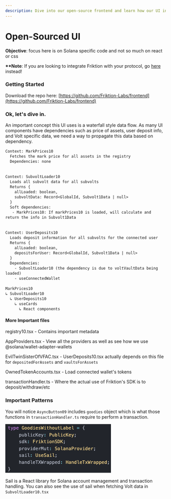 ```yaml
---
description: Dive into our open-source frontend and learn how our UI interacts with Solana!
---
```


# Open-Sourced UI

**Objective**: focus here is on Solana specific code and not so much on react or css

**\*\*Note**: If you are looking to integrate Friktion with your protocol, go [here](broken-reference) instead!

### Getting Started

Download the repo here: [https://github.com/Friktion-Labs/frontend](https://github.com/Friktion-Labs/frontend)

### Ok, let's dive in.

An important concept this UI uses is a waterfall style data flow. As many UI components have dependencies such as price of assets, user deposit info, and Volt specific data, we need a way to propagate this data based on dependency.

```
Context: MarkPrices10
  Fetches the mark price for all assets in the registry
  Dependencies: none


Context: SubvoltLoader10
  Loads all subvolt data for all subvolts
  Returns {
    allLoaded: boolean,
    subvoltData: Record<GlobalId, Subvolt1Data | null>
  }
  Soft dependencies:
   - MarkPrices10: If markPrices10 is loaded, will calculate and return the info in Subvolt1Data


Context: UserDeposits10
  Loads deposit information for all subvolts for the connected user
  Returns {
    allLoaded: boolean,
    depositsForUser: Record<GlobalId, Subvolt1Data | null>
  }
  Dependencies:
    - SubvoltLoader10 (the dependency is due to voltVaultData being loaded)
    - useConnectedWallet

MarkPrices10
↳ SubvoltLoader10
  ↳ UserDeposits10
    ↳ useCards
      ↳ React components
```

#### More Important files

registry10.tsx - Contains important metadata

AppProviders.tsx - View all the providers as well as see how we use @solana/wallet-adapter-wallets

EvilTwinSisterOfVFAC.tsx - UserDeposits10.tsx actually depends on this file for `depositedForAssets` and `vaultsForAssets`

OwnedTokenAccounts.tsx - Load connected wallet's tokens

transactionHandler.ts - Where the actual use of Friktion's SDK is to deposit/withdraw/etc

### Important Patterns&#x20;

You will notice `AsyncButton09` includes `goodies` object which is what those functions in `transactionHandler.ts` require to perform a transaction.

![goodies object](<../.gitbook/assets/image (47).png>)

Sail is a React library for Solana account management and transaction handling. You can also see the use of sail when fetching Volt data in `SubvoltLoader10.tsx`
